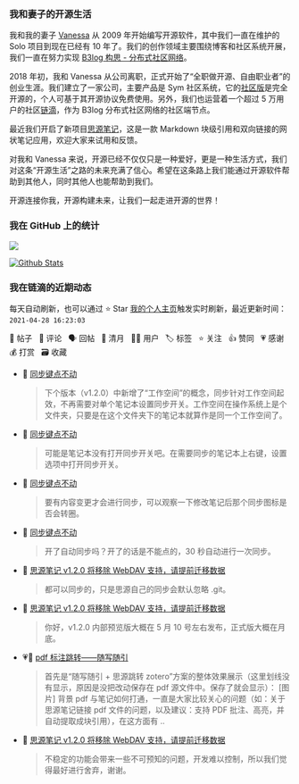 ### 我和妻子的开源生活

我和我的妻子 [Vanessa](https://github.com/Vanessa219) 从 2009 年开始编写开源软件，其中我们一直在维护的 Solo 项目到现在已经有 10 年了。我们的创作领域主要围绕博客和社区系统开展，我们一直在努力实现 [B3log 构思 - 分布式社区网络](https://ld246.com/article/1546941897596)。

2018 年初，我和 Vanessa 从公司离职，正式开始了“全职做开源、自由职业者”的创业生涯。我们建立了一家公司，主要产品是 Sym 社区系统，它的[社区版](https://github.com/88250/symphony)是完全开源的，个人可基于其开源协议免费使用。另外，我们也运营着一个超过 5 万用户的社区[链滴](https://ld246.com)，作为 B3log 分布式社区网络的社区端节点。

最近我们开启了新项目[思源笔记](https://github.com/siyuan-note/siyuan)，这是一款 Markdown 块级引用和双向链接的网状笔记应用，欢迎大家来试用和反馈。

对我和 Vanessa 来说，开源已经不仅仅只是一种爱好，更是一种生活方式，我们对这条“开源生活”之路的未来充满了信心。希望在这条路上我们能通过开源软件帮助到其他人，同时其他人也能帮助到我们。

开源连接你我，开源构建未来，让我们一起走进开源的世界！

### 我在 GitHub 上的统计

<a title="Hits" target="_blank" href="https://github.com/88250/88250"><img src="https://hits.b3log.org/88250/88250.svg"></a>

[![Github Stats](https://github-readme-stats.vercel.app/api?username=88250&theme=tokyonight&show_icons=true)](https://github.com/88250)

<!--events start -->

### 我在链滴的近期动态

每天自动刷新，也可以通过 ⭐️ Star [我的个人主页](https://github.com/88250/88250)触发实时刷新，最近更新时间：`2021-04-28 16:23:03`

📝 帖子 &nbsp; 💬 评论 &nbsp; 🗣 回帖 &nbsp; 🌙 清月 &nbsp; 👨‍💻 用户 &nbsp; 🏷️ 标签 &nbsp; ⭐️ 关注 &nbsp; 👍 赞同 &nbsp; 💗 感谢 &nbsp; 💰 打赏 &nbsp; 🗃 收藏

* 💬 [同步键点不动](https://ld246.com/article/1619593609699/comment/1619596079718#comments)

  > 下个版本（v1.2.0）中新增了“工作空间”的概念，同步针对工作空间起效，不再需要对单个笔记本设置同步开关。工作空间在操作系统上是个文件夹，只要是在这个文件夹下的笔记本就算作是同一个工作空间了。
* 💬 [同步键点不动](https://ld246.com/article/1619593609699/comment/1619595184671#comments)

  > 可能是笔记本没有打开同步开关吧。在需要同步的笔记本上右键，设置选项中打开同步开关。
* 💬 [同步键点不动](https://ld246.com/article/1619593609699/comment/1619594879903#comments)

  > 要有内容变更才会进行同步，可以观察一下修改笔记后那个同步图标是否会转圈。
* 💬 [同步键点不动](https://ld246.com/article/1619593609699/comment/1619594269720#comments)

  > 开了自动同步吗？开了的话是不能点的，30 秒自动进行一次同步。
* 💬 [思源笔记 v1.2.0 将移除 WebDAV 支持，请提前迁移数据](https://ld246.com/article/1619520201279/comment/1619572053535#comments)

  > 都可以同步的，只是思源自己的同步会默认忽略 .git。
* 💬 [思源笔记 v1.2.0 将移除 WebDAV 支持，请提前迁移数据](https://ld246.com/article/1619520201279/comment/1619539614258#comments)

  > 你好，v1.2.0 内部预览版大概在 5 月 10 号左右发布，正式版大概在月底。
* 💗📝 [pdf 标注跳转——随写随引](https://ld246.com/article/1619536691753)

  > 首先是“随写随引 + 思源跳转 zotero”方案的整体效果展示（这里划线没有显示，原因是没把改动保存在 pdf 源文件中。保存了就会显示）： [图片] 背景 pdf 与笔记如何打通，一直是大家比较关心的问题（如：关于思源笔记链接 pdf 文件的问题，以及建议：支持 PDF 批注、高亮，并自动提取成块引用），在这方面有 ..
* 💬 [思源笔记 v1.2.0 将移除 WebDAV 支持，请提前迁移数据](https://ld246.com/article/1619520201279/comment/1619528477193#comments)

  > 不稳定的功能会带来一些不可预知的问题，开发难以控制，所以我们觉得最好进行舍弃，谢谢。


<!--events end -->
